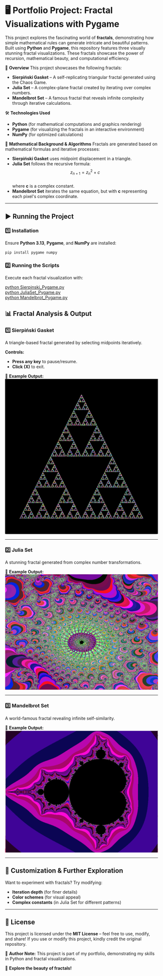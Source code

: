 # 🖥️ Portfolio Project: Fractal Visualizations with Pygame

This project explores the fascinating world of **fractals**, demonstrating how simple mathematical rules can generate intricate and beautiful patterns. Built using **Python** and **Pygame**, this repository features three visually stunning fractal visualizations. These fractals showcase the power of recursion, mathematical beauty, and computational efficiency.

📌 **Overview**
This project showcases the following fractals:
- **Sierpiński Gasket** – A self-replicating triangular fractal generated using the Chaos Game.
- **Julia Set** – A complex-plane fractal created by iterating over complex numbers.
- **Mandelbrot Set** – A famous fractal that reveals infinite complexity through iterative calculations.

🛠 **Technologies Used**
- **Python** (for mathematical computations and graphics rendering)
- **Pygame** (for visualizing the fractals in an interactive environment)
- **NumPy** (for optimized calculations)

📂 **Mathematical Background & Algorithms**
Fractals are generated based on mathematical formulas and iterative processes:
- **Sierpiński Gasket** uses midpoint displacement in a triangle.
- **Julia Set** follows the recursive formula:  
  $$z_{n+1} = z_n^2 + c$$  
  where **c** is a complex constant.
- **Mandelbrot Set** iterates the same equation, but with **c** representing each pixel's complex coordinate.

---

## ▶️ Running the Project
### 1️⃣ **Installation**
Ensure **Python 3.13**, **Pygame**, and **NumPy** are installed:
```bash
pip install pygame numpy
```

### 2️⃣ **Running the Scripts**
Execute each fractal visualization with:

[python Sierpinski_Pygame.py](Sierpinski_Pygame.py)<br>
[python JuliaSet_Pygame.py](JuliaSet_Pygame.py)<br>
[python Mandelbrot_Pygame.py](Mandelbrot_Pygame.py)


## 📊 Fractal Analysis & Output

### 1️⃣ **Sierpiński Gasket**
A triangle-based fractal generated by selecting midpoints iteratively.

**Controls:**
- **Press any key** to pause/resume.
- **Click (X)** to exit.

🎨 **Example Output:**
![Sierpiński Gasket](Sierpinski_Output.png)

---

### 2️⃣ **Julia Set**
A stunning fractal generated from complex number transformations.

🎨 **Example Output:**
![Julia Set](JuliaSet_Output.png)

---

### 3️⃣ **Mandelbrot Set**
A world-famous fractal revealing infinite self-similarity.

🎨 **Example Output:**
![Mandelbrot Set](Mandelbrot_Output.png)

---

## 🎨 Customization & Further Exploration
Want to experiment with fractals? Try modifying:
- **Iteration depth** (for finer details)
- **Color schemes** (for visual appeal)
- **Complex constants** (in Julia Set for different patterns)

---

## 📜 License
This project is licensed under the **MIT License** – feel free to use, modify, and share! If you use or modify this project, kindly credit the original repository.

📢 **Author Note:** This project is part of my portfolio, demonstrating my skills in Python and fractal visualizations.

🚀 **Explore the beauty of fractals!**

